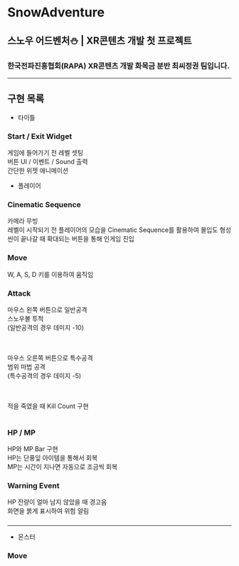# SnowAdventure

## 스노우 어드벤처⛄ | XR콘텐츠 개발 첫 프로젝트

### 한국전파진흥협회(RAPA) XR콘텐츠 개발 화목금 분반 최씨정권 팀입니다.

---

## 구현 목록

* 타이틀

### Start / Exit Widget

게임에 들어가기 전 레벨 셋팅<br>
버튼 UI / 이벤트 / Sound 출력<br>
간단한 위젯 애니메이션<br>

* 플레이어

### Cinematic Sequence

카메라 무빙<br>
레벨이 시작되기 전 플레이어의 모습을 Cinematic Sequence를 활용하여 몰입도 형성<br>
씬이 끝나갈 때 확대되는 버튼을 통해 인게임 진입<br>

### Move

W, A, S, D 키를 이용하여 움직임

### Attack

마우스 왼쪽 버튼으로 일반공격<br>
스노우볼 투척<br>
(일반공격의 경우 데미지 -10)<br><br><br>

마우스 오른쪽 버튼으로 특수공격<br>
범위 마법 공격<br>
(특수공격의 경우 데미지 -5)<br><br><br>

적을 죽였을 때 Kill Count 구현<br><br>

### HP / MP

HP와 MP Bar 구현<br>
HP는 단풍잎 아이템을 통해서 회복<br>
MP는 시간이 지나면 자동으로 조금씩 회복<br>

### Warning Event

HP 잔량이 얼마 남지 않았을 때 경고음<br>
화면을 붉게 표시하여 위험 알림<br>

###

---

* 몬스터

### Move
